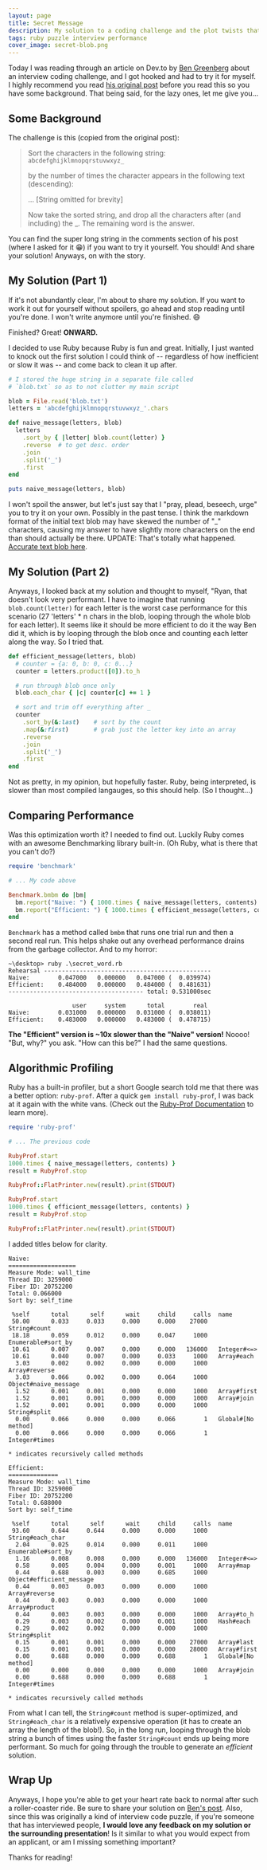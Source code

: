 ```yaml
---
layout: page
title: Secret Message
description: My solution to a coding challenge and the plot twists that ensued.  "Optimize for efficiency," they said.  "It'll be fun," they said.
tags: ruby puzzle interview performance
cover_image: secret-blob.png
---
```




Today I was reading through an article on Dev.to by [Ben Greenberg](http://www.bengreenberg.org/) about an interview coding challenge, and I got hooked and had to try it for myself.  I highly recommend you read [his original post](https://dev.to/benhayehudi/solving-a-job-application-code-challenge-30d) before you read this so you have some background.  That being said, for the lazy ones, let me give you...

## Some Background

The challenge is this (copied from the original post):

 > Sort the characters in the following string:
 > `abcdefghijklmnopqrstuvwxyz_`
 >
 > by the number of times the character appears in the following text (descending):
 >
 > … [String omitted for brevity]
 >
 > Now take the sorted string, and drop all the characters after (and including) the _. The remaining word is the answer.

You can find the super long string in the comments section of his post (where I asked for it 😁) if you want to try it yourself.  You should!  And share your solution!  Anyways, on with the story.

## My Solution (Part 1)

If it's not abundantly clear, I'm about to share my solution.  If you want to work it out for yourself without spoilers, go ahead and stop reading until you're done.  I won't write anymore until you're finished. 😄

Finished?  Great!  **ONWARD.**

I decided to use Ruby because Ruby is fun and great.  Initially, I just wanted to knock out the first solution I could think of -- regardless of how inefficient or slow it was -- and come back to clean it up after.

```ruby
# I stored the huge string in a separate file called
# `blob.txt` so as to not clutter my main script

blob = File.read('blob.txt')
letters = 'abcdefghijklmnopqrstuvwxyz_'.chars

def naive_message(letters, blob)
  letters
    .sort_by { |letter| blob.count(letter) }
    .reverse  # to get desc. order
    .join
    .split('_')
    .first
end

puts naive_message(letters, blob)
```

I won't spoil the answer, but let's just say that I "pray, plead, beseech, urge" you to try it on your own.  Possibly in the past tense.  I think the markdown format of the initial text blob may have skewed the number of "_" characters, causing my answer to have slightly more characters on the end than should actually be there.  UPDATE: That's totally what happened.  [Accurate text blob here](https://repl.it/MivX).

## My Solution (Part 2)

Anyways, I looked back at my solution and thought to myself, "Ryan, that doesn't look very performant.  I have to imagine that running `blob.count(letter)` for each letter is the worst case performance for this scenario (27 'letters' * n chars in the blob, looping through the whole blob for each letter).  It seems like it should be more efficient to do it the way Ben did it, which is by looping through the blob once and counting each letter along the way.  So I tried that.

```ruby
def efficient_message(letters, blob)
  # counter = {a: 0, b: 0, c: 0...}
  counter = letters.product([0]).to_h

  # run through blob once only
  blob.each_char { |c| counter[c] += 1 }

  # sort and trim off everything after _
  counter
    .sort_by(&:last)	# sort by the count
    .map(&:first)		# grab just the letter key into an array
    .reverse
    .join
    .split('_')
    .first
end
```

Not as pretty, in my opinion, but hopefully faster.  Ruby, being interpreted, is slower than most compiled langauges, so this should help.  (So I thought...)

## Comparing Performance

Was this optimization worth it?  I needed to find out.  Luckily Ruby comes with an awesome Benchmarking library built-in.  (Oh Ruby, what is there that you can't do?)

```ruby
require 'benchmark'

# ... My code above

Benchmark.bmbm do |bm|
  bm.report("Naive: ") { 1000.times { naive_message(letters, contents) } }
  bm.report("Efficient: ") { 1000.times { efficient_message(letters, contents) } }
end
```

`Benchmark` has a method called `bmbm` that runs one trial run and then a second real run.  This helps shake out any overhead performance drains from the garbage collector.  And to my horror:

```
~\desktop> ruby .\secret_word.rb
Rehearsal -----------------------------------------------
Naive:        0.047000   0.000000   0.047000 (  0.039974)
Efficient:    0.484000   0.000000   0.484000 (  0.481631)
-------------------------------------- total: 0.531000sec

                  user     system      total        real
Naive:        0.031000   0.000000   0.031000 (  0.038011)
Efficient:    0.483000   0.000000   0.483000 (  0.478715)
```

**The "Efficient" version is ~10x slower than the "Naive" version!**  Noooo!  "But, why?" you ask.  "How can this be?"  I had the same questions.

## Algorithmic Profiling

Ruby has a built-in profiler, but a short Google search told me that there was a better option: `ruby-prof`.  After a quick `gem install ruby-prof`, I was back at it again with the white vans.  (Check out the [Ruby-Prof Documentation](https://github.com/ruby-prof/ruby-prof) to learn more).

```ruby
require 'ruby-prof'

# ... The previous code

RubyProf.start
1000.times { naive_message(letters, contents) }
result = RubyProf.stop

RubyProf::FlatPrinter.new(result).print(STDOUT)

RubyProf.start
1000.times { efficient_message(letters, contents) }
result = RubyProf.stop

RubyProf::FlatPrinter.new(result).print(STDOUT)
```

I added titles below for clarity.

```
Naive:
===================
Measure Mode: wall_time
Thread ID: 3259000
Fiber ID: 20752200
Total: 0.066000
Sort by: self_time

 %self      total      self      wait     child     calls  name
 50.00      0.033     0.033     0.000     0.000    27000   String#count
 18.18      0.059     0.012     0.000     0.047     1000   Enumerable#sort_by
 10.61      0.007     0.007     0.000     0.000   136000   Integer#<=>
 10.61      0.040     0.007     0.000     0.033     1000   Array#each
  3.03      0.002     0.002     0.000     0.000     1000   Array#reverse
  3.03      0.066     0.002     0.000     0.064     1000   Object#naive_message
  1.52      0.001     0.001     0.000     0.000     1000   Array#first
  1.52      0.001     0.001     0.000     0.000     1000   Array#join
  1.52      0.001     0.001     0.000     0.000     1000   String#split
  0.00      0.066     0.000     0.000     0.066        1   Global#[No method]
  0.00      0.066     0.000     0.000     0.066        1   Integer#times

* indicates recursively called methods

Efficient:
==============
Measure Mode: wall_time
Thread ID: 3259000
Fiber ID: 20752200
Total: 0.688000
Sort by: self_time

 %self      total      self      wait     child     calls  name
 93.60      0.644     0.644     0.000     0.000     1000   String#each_char
  2.04      0.025     0.014     0.000     0.011     1000   Enumerable#sort_by
  1.16      0.008     0.008     0.000     0.000   136000   Integer#<=>
  0.58      0.005     0.004     0.000     0.001     1000   Array#map
  0.44      0.688     0.003     0.000     0.685     1000   Object#efficient_message
  0.44      0.003     0.003     0.000     0.000     1000   Array#reverse
  0.44      0.003     0.003     0.000     0.000     1000   Array#product
  0.44      0.003     0.003     0.000     0.000     1000   Array#to_h
  0.29      0.003     0.002     0.000     0.001     1000   Hash#each
  0.29      0.002     0.002     0.000     0.000     1000   String#split
  0.15      0.001     0.001     0.000     0.000    27000   Array#last
  0.15      0.001     0.001     0.000     0.000    28000   Array#first
  0.00      0.688     0.000     0.000     0.688        1   Global#[No method]
  0.00      0.000     0.000     0.000     0.000     1000   Array#join
  0.00      0.688     0.000     0.000     0.688        1   Integer#times

* indicates recursively called methods
```

From what I can tell, the `String#count` method is super-optimized, and `String#each_char` is a relatively expensive operation (it has to create an array the length of the blob!).  So, in the long run, looping through the blob string a bunch of times using the faster `String#count` ends up being more performant.  So much for going through the trouble to generate an *efficient* solution.

## Wrap Up

Anyways, I hope you're able to get your heart rate back to normal after such a roller-coaster ride.  Be sure to share your solution on [Ben's post](https://dev.to/benhayehudi/solving-a-job-application-code-challenge-30d).  Also, since this was originally a kind of interview code puzzle, if you're someone that has interviewed people, **I would love any feedback on my solution or the surrounding presentation**!  Is it similar to what you would expect from an applicant, or am I missing something important?

Thanks for reading!

